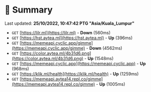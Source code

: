 # 📖 Summary
Last updated: **25/10/2022, 10:47:42 PTG "Asia/Kuala_Lumpur"**

- `GET` [https://lilr.ml](https://lilr.ml) - **Down** (560ms)
- `GET` [https://hst.aytea.ml](https://hst.aytea.ml) - **Up** (396ms)
- `GET` [https://memeapi.cyclic.app/gimme](https://memeapi.cyclic.app/gimme) - **Down** (4562ms)
- `GET` [https://color.aytea.ml/4b31d6.png](https://color.aytea.ml/4b31d6.png) - **Up** (1548ms)
- `GET` [https://memeapi.cyclic.app](https://memeapi.cyclic.app) - **Up** (968ms)
- `GET` [https://klik.ml/health](https://klik.ml/health) - **Up** (1259ms)
- `GET` [https://memeapi.aytea14.repl.co/gimme](https://memeapi.aytea14.repl.co/gimme) - **Up** (1005ms)
